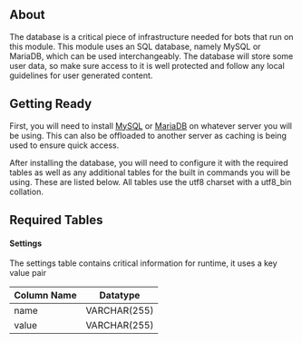 ## About

The database is a critical piece of infrastructure needed for bots that run on this module. This module uses an SQL database, namely MySQL or MariaDB, which can be used interchangeably. The database will store some user data, so make sure access to it is well protected and follow any local guidelines for user generated content.

## Getting Ready

First, you will need to install [MySQL](https://www.mysql.com/) or [MariaDB](https://mariadb.org/) on whatever server you will be using. This can also be offloaded to another server as caching is being used to ensure quick access.

After installing the database, you will need to configure it with the required tables as well as any additional tables for the built in commands you will be using. These are listed below. All tables use the utf8 charset with a utf8_bin collation.

## Required Tables

#### Settings

The settings table contains critical information for runtime, it uses a key value pair

| Column Name | Datatype     |
| ----------- | ------------ |
| name        | VARCHAR(255) |
| value       | VARCHAR(255) |